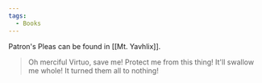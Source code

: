 ```yaml
---
tags:
  - Books
---
```


Patron's Pleas can be found in [[Mt. Yavhlix]].

> Oh merciful Virtuo, save me! Protect me from this thing! It'll swallow me whole! It turned them all to nothing!
